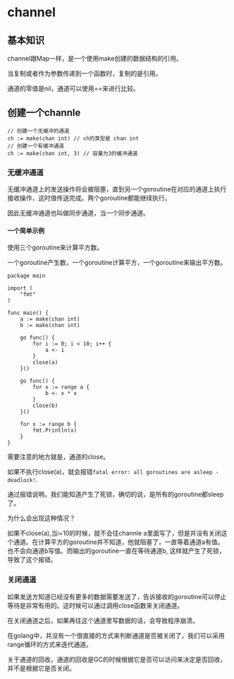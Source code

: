 # channel
## 基本知识
channel跟Map一样，是一个使用make创建的数据结构的引用。

当复制或者作为参数传递到一个函数时，复制的是引用。

通道的零值是nil，通道可以使用==来进行比较。

## 创建一个channle

```
// 创建一个无缓冲的通道
ch := make(chan int) // ch的类型是 chan int
// 创建一个有缓冲通道
ch := make(chan int, 3) // 容量为3的缓冲通道
```
### 无缓冲通道
无缓冲通道上的发送操作将会被阻塞，直到另一个goroutine在对应的通道上执行接收操作，这时值传送完成。两个goroutine都能继续执行。

因此无缓冲通道也叫做同步通道，当一个同步通道。

#### 一个简单示例
使用三个goroutine来计算平方数。

一个goroutine产生数，一个goroutine计算平方，一个goroutine来输出平方数。

```
package main

import (
	"fmt"
)

func main() {
	a := make(chan int)
	b := make(chan int)

	go func() {
		for i := 0; i < 10; i++ {
			a <- i
		}
		close(a)
	}()

	go func() {
		for x := range a {
			b <- x * x
		}
		close(b)
	}()

	for x := range b {
		fmt.Println(x)
	}
}
```
需要注意的地方就是，通道的close。

如果不执行close(a)，就会报错`fatal error: all goroutines are asleep - deadlock!`.

通过报错说明，我们能知道产生了死锁，确切的说，是所有的goroutine都sleep了。

为什么会出现这种情况？

如果不close(a),当i=10的时候，就不会往channle a里面写了，但是并没有关闭这个通道。在计算平方的goroutine并不知道，他就阻塞了，一直等着通道a有值。也不会向通道b写值。而输出的goroutine一直在等待通道b, 这样就产生了死锁，导致了这个报错。

### 关闭通道
如果发送方知道已经没有更多的数据需要发送了，告诉接收的goroutine可以停止等待是非常有用的。这时候可以通过调用close函数来关闭通道。

在关闭通道之后，如果再往这个通道里写数据的话，会导致程序崩溃。

在golang中，并没有一个很直接的方式来判断通道是否被关闭了，我们可以采用range循环的方式来迭代通道。

关于通道的回收，通道的回收是GC的时候根据它是否可以访问来决定是否回收，并不是根据它是否关闭。
